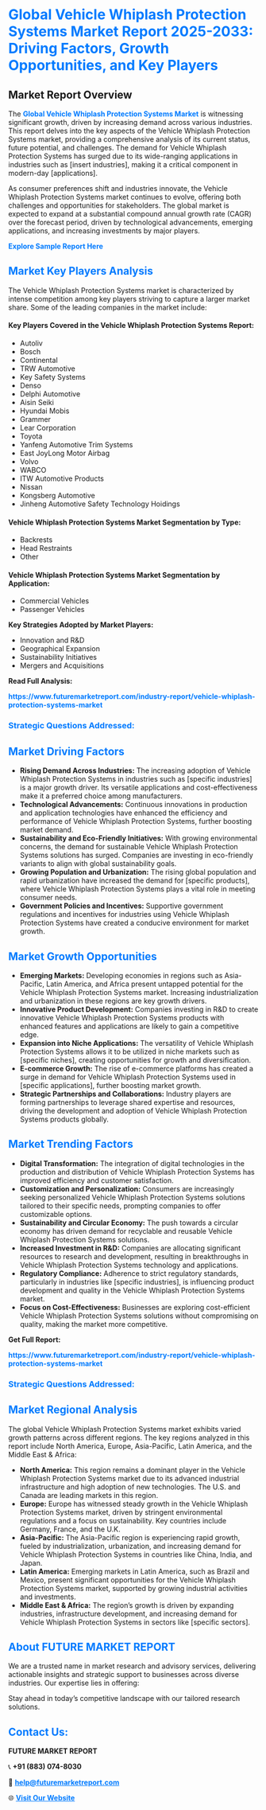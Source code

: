 <h1 style="color: #007BFF;">Global Vehicle Whiplash Protection Systems Market Report 2025-2033: Driving Factors, Growth Opportunities, and Key Players</h1>

<section id="overview">
<h2>Market Report Overview</h2>
<p>The <a href="https://www.futuremarketreport.com/industry-report/vehicle-whiplash-protection-systems-market" style="color: #007BFF; text-decoration: none;"><strong>Global Vehicle Whiplash Protection Systems Market</strong></a> is witnessing significant growth, driven by increasing demand across various industries. This report delves into the key aspects of the Vehicle Whiplash Protection Systems market, providing a comprehensive analysis of its current status, future potential, and challenges. The demand for Vehicle Whiplash Protection Systems has surged due to its wide-ranging applications in industries such as [insert industries], making it a critical component in modern-day [applications].</p>
<p>As consumer preferences shift and industries innovate, the Vehicle Whiplash Protection Systems market continues to evolve, offering both challenges and opportunities for stakeholders. The global market is expected to expand at a substantial compound annual growth rate (CAGR) over the forecast period, driven by technological advancements, emerging applications, and increasing investments by major players.</p>
</section>

<section id="overview">
<p><a href="https://www.futuremarketreport.com/request-sample/reportId=90795" style="color: #007BFF; text-decoration: none;"><strong>Explore Sample Report Here</strong></a></p>
</section>

<section id="key-players">
<h2 style="color: #007BFF;">Market Key Players Analysis</h2>
<p>The Vehicle Whiplash Protection Systems market is characterized by intense competition among key players striving to capture a larger market share. Some of the leading companies in the market include:</p>
<h4>Key Players Covered in the Vehicle Whiplash Protection Systems Report:</h4>
<ul><li>Autoliv</li><li>Bosch</li><li>Continental</li><li>TRW Automotive</li><li>Key Safety Systems</li><li>Denso</li><li>Delphi Automotive</li><li>Aisin Seiki</li><li>Hyundai Mobis</li><li>Grammer</li><li>Lear Corporation</li><li>Toyota</li><li>Yanfeng Automotive Trim Systems</li><li>East JoyLong Motor Airbag</li><li>Volvo</li><li>WABCO</li><li>ITW Automotive Products</li><li>Nissan</li><li>Kongsberg Automotive</li><li>Jinheng Automotive Safety Technology Hoidings</li></ul>
<h4>Vehicle Whiplash Protection Systems Market Segmentation by Type:</h4>
<ul><li>Backrests</li><li>Head Restraints</li><li>Other</li></ul>

<h4>Vehicle Whiplash Protection Systems Market Segmentation by Application:</h4>
<ul><li>Commercial Vehicles</li><li>Passenger Vehicles</li></ul>
<p><strong>Key Strategies Adopted by Market Players:</strong></p>
<ul>
<li>Innovation and R&D</li>
<li>Geographical Expansion</li>
<li>Sustainability Initiatives</li>
<li>Mergers and Acquisitions</li>
</ul>
</section>

<section>
<p><strong>Read Full Analysis: </strong></p><a href="https://www.futuremarketreport.com/industry-report/vehicle-whiplash-protection-systems-market" style="color: #007BFF; text-decoration: none;"><strong>https://www.futuremarketreport.com/industry-report/vehicle-whiplash-protection-systems-market</strong></a>
<h3 style="color: #007BFF;">Strategic Questions Addressed:</h3>
</section>

<section id="driving-factors">
<h2 style="color: #007BFF;">Market Driving Factors</h2>
<ul>
<li><strong>Rising Demand Across Industries:</strong> The increasing adoption of Vehicle Whiplash Protection Systems in industries such as [specific industries] is a major growth driver. Its versatile applications and cost-effectiveness make it a preferred choice among manufacturers.</li>
<li><strong>Technological Advancements:</strong> Continuous innovations in production and application technologies have enhanced the efficiency and performance of Vehicle Whiplash Protection Systems, further boosting market demand.</li>
<li><strong>Sustainability and Eco-Friendly Initiatives:</strong> With growing environmental concerns, the demand for sustainable Vehicle Whiplash Protection Systems solutions has surged. Companies are investing in eco-friendly variants to align with global sustainability goals.</li>
<li><strong>Growing Population and Urbanization:</strong> The rising global population and rapid urbanization have increased the demand for [specific products], where Vehicle Whiplash Protection Systems plays a vital role in meeting consumer needs.</li>
<li><strong>Government Policies and Incentives:</strong> Supportive government regulations and incentives for industries using Vehicle Whiplash Protection Systems have created a conducive environment for market growth.</li>
</ul>
</section>

<section id="growth-opportunities">
<h2 style="color: #007BFF;">Market Growth Opportunities</h2>
<ul>
<li><strong>Emerging Markets:</strong> Developing economies in regions such as Asia-Pacific, Latin America, and Africa present untapped potential for the Vehicle Whiplash Protection Systems market. Increasing industrialization and urbanization in these regions are key growth drivers.</li>
<li><strong>Innovative Product Development:</strong> Companies investing in R&D to create innovative Vehicle Whiplash Protection Systems products with enhanced features and applications are likely to gain a competitive edge.</li>
<li><strong>Expansion into Niche Applications:</strong> The versatility of Vehicle Whiplash Protection Systems allows it to be utilized in niche markets such as [specific niches], creating opportunities for growth and diversification.</li>
<li><strong>E-commerce Growth:</strong> The rise of e-commerce platforms has created a surge in demand for Vehicle Whiplash Protection Systems used in [specific applications], further boosting market growth.</li>
<li><strong>Strategic Partnerships and Collaborations:</strong> Industry players are forming partnerships to leverage shared expertise and resources, driving the development and adoption of Vehicle Whiplash Protection Systems products globally.</li>
</ul>
</section>

<section id="trending-factors">
<h2 style="color: #007BFF;">Market Trending Factors</h2>
<ul>
<li><strong>Digital Transformation:</strong> The integration of digital technologies in the production and distribution of Vehicle Whiplash Protection Systems has improved efficiency and customer satisfaction.</li>
<li><strong>Customization and Personalization:</strong> Consumers are increasingly seeking personalized Vehicle Whiplash Protection Systems solutions tailored to their specific needs, prompting companies to offer customizable options.</li>
<li><strong>Sustainability and Circular Economy:</strong> The push towards a circular economy has driven demand for recyclable and reusable Vehicle Whiplash Protection Systems solutions.</li>
<li><strong>Increased Investment in R&D:</strong> Companies are allocating significant resources to research and development, resulting in breakthroughs in Vehicle Whiplash Protection Systems technology and applications.</li>
<li><strong>Regulatory Compliance:</strong> Adherence to strict regulatory standards, particularly in industries like [specific industries], is influencing product development and quality in the Vehicle Whiplash Protection Systems market.</li>
<li><strong>Focus on Cost-Effectiveness:</strong> Businesses are exploring cost-efficient Vehicle Whiplash Protection Systems solutions without compromising on quality, making the market more competitive.</li>
</ul>
</section>

<section>
<p><strong>Get Full Report: </strong></p><a href="https://www.futuremarketreport.com/industry-report/vehicle-whiplash-protection-systems-market" style="color: #007BFF; text-decoration: none;"><strong>https://www.futuremarketreport.com/industry-report/vehicle-whiplash-protection-systems-market</strong></a>
<h3 style="color: #007BFF;">Strategic Questions Addressed:</h3>
</section>


<section id="regional-analysis">
<h2 style="color: #007BFF;">Market Regional Analysis</h2>
<p>The global Vehicle Whiplash Protection Systems market exhibits varied growth patterns across different regions. The key regions analyzed in this report include North America, Europe, Asia-Pacific, Latin America, and the Middle East & Africa:</p>
<ul>
<li><strong>North America:</strong> This region remains a dominant player in the Vehicle Whiplash Protection Systems market due to its advanced industrial infrastructure and high adoption of new technologies. The U.S. and Canada are leading markets in this region.</li>
<li><strong>Europe:</strong> Europe has witnessed steady growth in the Vehicle Whiplash Protection Systems market, driven by stringent environmental regulations and a focus on sustainability. Key countries include Germany, France, and the U.K.</li>
<li><strong>Asia-Pacific:</strong> The Asia-Pacific region is experiencing rapid growth, fueled by industrialization, urbanization, and increasing demand for Vehicle Whiplash Protection Systems in countries like China, India, and Japan.</li>
<li><strong>Latin America:</strong> Emerging markets in Latin America, such as Brazil and Mexico, present significant opportunities for the Vehicle Whiplash Protection Systems market, supported by growing industrial activities and investments.</li>
<li><strong>Middle East & Africa:</strong> The region’s growth is driven by expanding industries, infrastructure development, and increasing demand for Vehicle Whiplash Protection Systems in sectors like [specific sectors].</li>
</ul>
</section>

<footer>
<h2 style="color: #007BFF;">About FUTURE MARKET REPORT</h2>
<p>We are a trusted name in market research and advisory services, delivering actionable insights and strategic support to businesses across diverse industries. Our expertise lies in offering:</p>

<p>Stay ahead in today’s competitive landscape with our tailored research solutions.</p>

<h2 style="color: #007BFF;">Contact Us:</h2>
<p><strong>FUTURE MARKET REPORT</strong></p>
<p>📞 <strong>+91 (883) 074-8030</strong></p>
<p>📧 <strong><a href="mailto:help@futuremarketreport.com" style="color: #007BFF;">help@futuremarketreport.com</a></strong></p>
<p>🌐 <strong><a href="https://www.futuremarketreport.com/" style="color: #007BFF;">Visit Our Website</a></strong></p>
</footer>